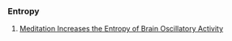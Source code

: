 ### Entropy



1. [Meditation Increases the Entropy of Brain Oscillatory Activity](https://linkinghub.elsevier.com/retrieve/pii/S0306452220300567)
